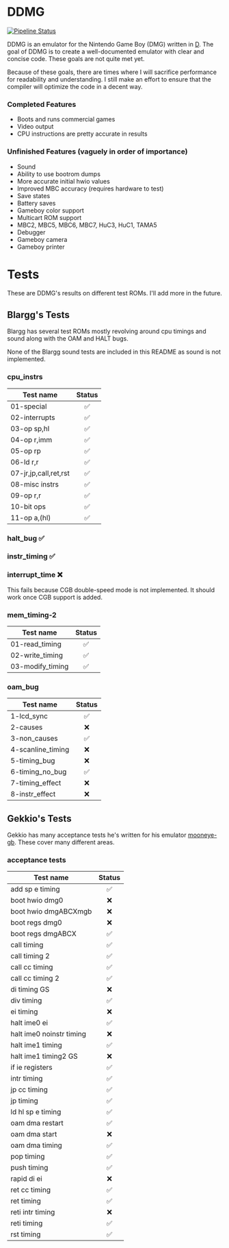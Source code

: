 # DDMG

[![Pipeline Status](https://gitlab.com/mstojcevich/ddmg/badges/master/build.svg)](https://gitlab.com/mstojcevich/ddmg/pipelines)


DDMG is an emulator for the Nintendo Game Boy (DMG) written in [D](https://dlang.org). The goal of DDMG is to create a well-documented emulator with clear and concise code. These goals are not quite met yet.

Because of these goals, there are times where I will sacrifice performance for readability and understanding. I still make an effort to ensure that the compiler will optimize the code in a decent way.

### Completed Features
- Boots and runs commercial games
- Video output
- CPU instructions are pretty accurate in results

### Unfinished Features (vaguely in order of importance)
- Sound
- Ability to use bootrom dumps
- More accurate initial hwio values
- Improved MBC accuracy (requires hardware to test)
- Save states
- Battery saves
- Gameboy color support
- Multicart ROM support
- MBC2, MBC5, MBC6, MBC7, HuC3, HuC1, TAMA5
- Debugger
- Gameboy camera
- Gameboy printer

# Tests
These are DDMG's results on different test ROMs. I'll add more in the future.

## Blargg's Tests
Blargg has several test ROMs mostly revolving around cpu timings and sound along with the OAM and HALT bugs.

None of the Blargg sound tests are included in this README as sound is not implemented.

### cpu_instrs

| Test name             | Status |
|-----------------------|:--------:|
| 01-special            | :white_check_mark: |
| 02-interrupts         | :white_check_mark: |
| 03-op sp,hl           | :white_check_mark: |
| 04-op r,imm           | :white_check_mark: |
| 05-op rp              | :white_check_mark: |
| 06-ld r,r             | :white_check_mark: |
| 07-jr,jp,call,ret,rst | :white_check_mark: |
| 08-misc instrs        | :white_check_mark: |
| 09-op r,r             | :white_check_mark: |
| 10-bit ops            | :white_check_mark: |
| 11-op a,(hl)          | :white_check_mark: |

### halt_bug :white_check_mark:

### instr_timing :white_check_mark:

### interrupt_time :x:

This fails because CGB double-speed mode is not implemented. It should work once CGB support is added.

### mem_timing-2

| Test name             | Status   |
|-----------------------|:--------:|
| 01-read_timing        | :white_check_mark: |
| 02-write_timing       | :white_check_mark: |
| 03-modify_timing      | :white_check_mark: |

### oam_bug

| Test name         | Status             |
|-------------------|:------------------:|
| 1-lcd_sync        | :white_check_mark: |
| 2-causes          | :x: |
| 3-non_causes      | :white_check_mark: |
| 4-scanline_timing | :x: |
| 5-timing_bug      | :x: |
| 6-timing_no_bug   | :white_check_mark: |
| 7-timing_effect   | :x: |
| 8-instr_effect    | :x: |

## Gekkio's Tests
Gekkio has many acceptance tests he's written for his emulator [mooneye-gb](https://github.com/Gekkio/mooneye-gb). These cover many different areas.

### acceptance tests

| Test name            | Status |
|----------------------|:------:|
| add sp e timing          | :white_check_mark: |
| boot hwio dmg0           | :x: |
| boot hwio dmgABCXmgb     | :x: |
| boot regs dmg0           | :x: |
| boot regs dmgABCX        | :white_check_mark: |
| call timing              | :white_check_mark: |
| call timing 2            | :white_check_mark: |
| call cc timing           | :white_check_mark: |
| call cc timing 2         | :white_check_mark: |
| di timing GS             | :x: |
| div timing               | :white_check_mark: |
| ei timing                | :x: |
| halt ime0 ei             | :white_check_mark: |
| halt ime0 noinstr timing | :x: |
| halt ime1 timing         | :white_check_mark: |
| halt ime1 timing2 GS     | :x: |
| if ie registers          | :white_check_mark: |
| intr timing              | :white_check_mark: |
| jp cc timing             | :white_check_mark: |
| jp timing                | :white_check_mark: |
| ld hl sp e timing        | :white_check_mark: |
| oam dma restart          | :white_check_mark: |
| oam dma start            | :x: |
| oam dma timing           | :white_check_mark: |
| pop timing               | :white_check_mark: |
| push timing              | :white_check_mark: |
| rapid di ei              | :x: |
| ret cc timing            | :white_check_mark: |
| ret timing               | :white_check_mark: |
| reti intr timing         | :x: |
| reti timing              | :white_check_mark: |
| rst timing               | :white_check_mark: |
